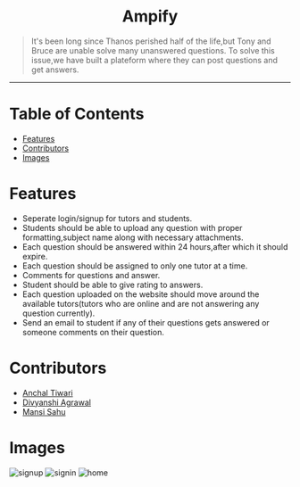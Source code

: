 <h1 align="center">Ampify</h1>

> It's been long since Thanos perished half of the life,but Tony and Bruce are unable solve many unanswered questions.
>To solve this issue,we have built a plateform where they can post questions and get answers.
<hr>

# Table of Contents
* [ Features ](#features)
* [Contributors](#contributors)
* [Images](#images)

# <a name="features"></a>Features
* Seperate login/signup for tutors and students.
* Students should be able to upload any question with proper formatting,subject name along with necessary attachments.
* Each question should be answered within 24 hours,after which it should expire.
* Each question should be assigned to only one tutor at a time.
* Comments for questions and answer.
* Student should be able to give rating to answers.
* Each question uploaded on the website should move around the available tutors(tutors who are online and are not answering any question currently).
* Send an email to student if any of their questions gets answered or  someone comments on their question.


# <a name="contributors"></a>Contributors
* [Anchal Tiwari](https://github.com/Ant2000code)
* [Divyanshi Agrawal](https://github.com/Divyanshi070700)
* [Mansi Sahu](https://github.com/mansi0703)

# <a name="images"></a>Images
![signup](https://user-images.githubusercontent.com/59930751/97812345-c0385c00-1ca6-11eb-98ad-5e2597fb7984.jpeg)
![signin](https://user-images.githubusercontent.com/59930751/97812356-ccbcb480-1ca6-11eb-9170-e6caf306f485.jpeg)
![home](https://user-images.githubusercontent.com/59930751/97812367-d6deb300-1ca6-11eb-9f8d-ee8bbd6e81fe.jpeg)


